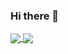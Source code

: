 ### Hi there 👋

<a href="https://github.com/anuraghazra/github-readme-stats" style="width=100%">
  <img align="center" src="https://github-readme-stats.vercel.app/api?username=leo-pfeiffer&count_private=true&show_icons=true" />
    <img align="center" src="https://github-readme-stats.vercel.app/api/top-langs/?username=leo-pfeiffer&layout=compact&hide=Jupyter%20Notebook,html&exclude_repo=Functional-Programming-in-Scala" />
</a>
